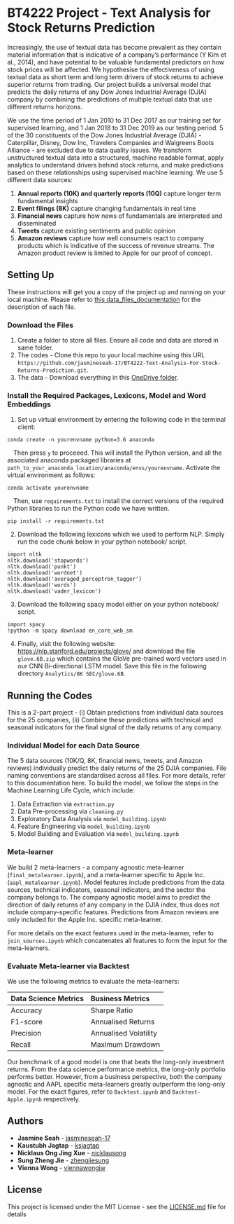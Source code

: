 # BT4222 Project - Text Analysis for Stock Returns Prediction

Increasingly, the use of textual data has become prevalent as they contain material information that is indicative of a company’s performance (Y Kim et al., 2014), and have potential to be valuable fundamental predictors on how stock prices will be affected. We hypothesise the effectiveness of using textual data as short term and long term drivers of stock returns to achieve superior returns from trading. Our project builds a universal model that predicts the daily returns of any Dow Jones Industrial Average (DJIA) company by combining the predictions of multiple textual data that use different returns horizons. 

We use the time period of 1 Jan 2010 to 31 Dec 2017 as our training set for supervised learning, and 1 Jan 2018 to 31 Dec 2019 as our testing period. 5 of the 30 constituents of the Dow Jones Industrial Average (DJIA) - Caterpillar, Disney, Dow Inc, Travelers Companies and Walgreens Boots Alliance - are excluded due to data quality issues. We transform unstructured textual data into a structured, machine readable format, apply analytics to understand drivers behind stock returns, and make predictions based on these relationships using supervised machine learning. We use 5 different data sources:
1. __Annual reports (10K) and quarterly reports (10Q)__ capture longer term fundamental insights
2. __Event filings (8K)__ capture changing fundamentals in real time
3. __Financial news__ capture how news of fundamentals are interpreted and disseminated
4. __Tweets__ capture existing sentiments and public opinion
5. __Amazon reviews__ capture how well consumers react to company products which is indicative of the success of revenue streams. The Amazon product review is limited to Apple for our proof of concept. 

## Setting Up
These instructions will get you a copy of the project up and running on your local machine. Please refer to <a href="http://recordit.co/" target="_blank">this data_files_documentation</a> for the description of each file.

### Download the Files
1. Create a folder to store all files. Ensure all code and data are stored in same folder.
2. The codes - Clone this repo to your local machine using this URL `https://github.com/jasmineseah-17/BT4222-Text-Analysis-For-Stock-Returns-Prediction.git`.
3. The data - Download everything in this <a href="http://recordit.co/" target="_blank">OneDrive folder</a>.

### Install the Required Packages, Lexicons, Model and Word Embeddings
1. Set up virtual environment by entering the following code in the terminal client:
```
conda create -n yourenvname python=3.6 anaconda
``` 
&ensp;&ensp;Then press `y` to proceeed. This will install the Python version, and all the associated anaconda packaged libraries at `path_to_your_anaconda_location/anaconda/envs/yourenvname`.
Activate the virtual environment as follows:
```
conda activate yourenvname
```
&ensp;&ensp;Then, use `requirements.txt` to install the correct versions of the required Python libraries to run the Python code we have written.
```
pip install -r requirements.txt
```
2. Download the following lexicons which we used to perform NLP. Simply run the code chunk below in your python notebook/ script.
``` 
import nltk
nltk.download('stopwords')
nltk.download('punkt')
nltk.download('wordnet')
nltk.download('averaged_perceptron_tagger')
nltk.download('words')
nltk.download('vader_lexicon')
```
3. Download the following spacy model either on your python notebook/ script.
```
import spacy
!python -m spacy download en_core_web_sm
```
4. Finally, visit the following website: https://nlp.stanford.edu/projects/glove/ and download the file `glove.6B.zip` which contains the GloVe pre-trained word vectors used in our CNN Bi-directional LSTM model. Save this file in the following directory `Analytics/8K SEC/glove.6B`.

## Running the Codes
This is a 2-part project - (i) Obtain predictions from individual data sources for the 25 companies, (ii) Combine these predictions with technical and seasonal indicators for the final signal of the daily returns of any company.

### Individual Model for each Data Source
The 5 data sources (10K/Q, 8K, financial news, tweets, and Amazon reviews) individually predict the daily returns of the 25 DJIA companies. File naming conventions are standardised across all files. For more details, refer to this documentation here. To build the model, we follow the steps in the Machine Learning Life Cycle, which include:
1. Data Extraction via `extraction.py`
2. Data Pre-processing via `cleaning.py`
3. Exploratory Data Analysis via `model_building.ipynb`
4. Feature Engineering via `model_building.ipynb`
5. Model Building and Evaluation via `model_building.ipynb`

### Meta-learner
We build 2 meta-learners - a company agnostic meta-learner (`final_metalearner.ipynb`), and a meta-learner specific to Apple Inc. (`aapl_metalearner.ipynb`). Model features include predictions from the data sources, technical indicators, seasonal indicators, and the sector the company belongs to. The company agnostic model aims to predict the direction of daily returns of any company in the DJIA index, thus does not include company-specific features. Predictions from Amazon reviews are only included for the Apple Inc. specific meta-learner.

For more details on the exact features used in the meta-learner, refer to `join_sources.ipynb` which concatenates all features to form the input for the meta-learners.

### Evaluate Meta-learner via Backtest
We use the following metrics to evaluate the meta-learners:

| __Data Science Metrics__ | __Business Metrics__  |
| :------- | :--- |
| Accuracy | Sharpe Ratio |
| F1-score | Annualised Returns |
| Precision | Annualised Volatility |
| Recall | Maximum Drawdown |

Our benchmark of a good model is one that beats the long-only investment returns. From the data science performance metrics, the long-only portfolio performs better. However, from a business perspective, both the company agnostic and AAPL specific meta-learners greatly outperform the long-only model. For the exact figures, refer to `Backtest.ipynb` and `Backtest-Apple.ipynb` respectively.

## Authors

* **Jasmine Seah** - [jasmineseah-17](https://github.com/jasmineseah-17)
* **Kaustubh Jagtap** - [ksjagtap](https://github.com/ksjagtap)
* **Nicklaus Ong Jing Xue** - [nicklausong](https://github.com/nicklausong)
* **Sung Zheng Jie** - [zhengjiesung](https://github.com/zhengjiesung)
* **Vienna Wong** - [viennawongjw](https://github.com/Viennawongjw)

## License

This project is licensed under the MIT License - see the [LICENSE.md](LICENSE.md) file for details
